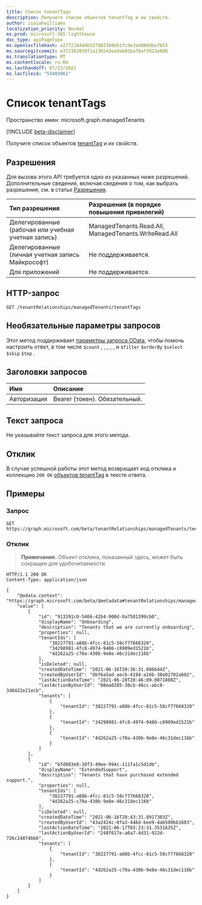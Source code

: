 ```yaml
---
title: Список tenantTags
description: Получите список объектов tenantTag и их свойств.
author: isaiahwilliams
localization_priority: Normal
ms.prod: microsoft-365-lighthouse
doc_type: apiPageType
ms.openlocfilehash: a277228444b527082360eb1fc9e3ad886dbe7b55
ms.sourcegitcommit: e372382019f1a136543eadab02ba70af3921e098
ms.translationtype: MT
ms.contentlocale: ru-RU
ms.lasthandoff: 07/13/2021
ms.locfileid: "53403061"
---
```

# <a name="list-tenanttags"></a>Список tenantTags
Пространство имен: microsoft.graph.managedTenants

[!INCLUDE [beta-disclaimer](../../includes/beta-disclaimer.md)]

Получите список объектов [tenantTag](../resources/managedtenants-tenanttag.md) и их свойств.

## <a name="permissions"></a>Разрешения
Для вызова этого API требуется одно из указанных ниже разрешений. Дополнительные сведения, включая сведения о том, как выбрать разрешения, см. в статье [Разрешения](/graph/permissions-reference).

|Тип разрешения|Разрешения (в порядке повышения привилегий)|
|:---|:---|
|Делегированные (рабочая или учебная учетная запись)|ManagedTenants.Read.All, ManagedTenants.WriteRead.All|
|Делегированные (личная учетная запись Майкрософт)|Не поддерживается.|
|Для приложений|Не поддерживается.|

## <a name="http-request"></a>HTTP-запрос

<!-- {
  "blockType": "ignored"
}
-->
``` http
GET /tenantRelationships/managedTenants/tenantTags
```

## <a name="optional-query-parameters"></a>Необязательные параметры запросов
Этот метод поддерживает [параметры запроса OData,](/graph/query-parameters) чтобы помочь настроить ответ, в том числе `$count` , , , , , и `$filter` `$orderBy` `$select` `$skip` `$top` .

## <a name="request-headers"></a>Заголовки запросов
|Имя|Описание|
|:---|:---|
|Авторизация|Bearer {токен}. Обязательный.|

## <a name="request-body"></a>Текст запроса
Не указывайте текст запроса для этого метода.

## <a name="response"></a>Отклик

В случае успешной работы этот метод возвращает код отклика и коллекцию `200 OK` [объектов tenantTag](../resources/managedtenants-tenanttag.md) в тексте ответа.

## <a name="examples"></a>Примеры

### <a name="request"></a>Запрос
<!-- {
  "blockType": "request",
  "name": "list_tenanttag"
}
-->
``` http
GET https://graph.microsoft.com/beta/tenantRelationships/managedTenants/tenantTags
```


### <a name="response"></a>Отклик
>**Примечание.** Объект отклика, показанный здесь, может быть сокращен для удобочитаемости.
<!-- {
  "blockType": "response",
  "truncated": true,
  "@odata.type": "Collection(microsoft.graph.managedTenants.tenantTag)"
}
-->
``` http
HTTP/1.1 200 OK
Content-Type: application/json

{
    "@odata.context": "https://graph.microsoft.com/beta/$metadata#tenantRelationships/managedTenants/tenantTags",
    "value": [
        {
            "id": "913391c0-5466-42b4-900d-0a7501399cb0",
            "displayName": "Onboarding",
            "description": "Tenants that we are currently onboarding",
            "properties": null,
            "tenantIds": [
                "38227791-a88b-4fcc-81c5-58cf77668320",
                "34298981-4fc8-4974-9486-c8909ed1521b",
                "4d262a25-c70a-430b-9e8e-46c31dec116b"
            ],
            "isDeleted": null,
            "createdDateTime": "2021-06-16T20:36:31.086644Z",
            "createdByUserId": "9bf6a5ad-aecb-4194-a16b-38e02702a602",
            "lastActionDateTime": "2021-06-28T20:46:09.0071888Z",
            "lastActionByUserId": "08ea0285-30cb-46cc-abc8-3d8422e21ecb",
            "tenants": [
                {
                    "tenantId": "38227791-a88b-4fcc-81c5-58cf77668320"
                },
                {
                    "tenantId": "34298981-4fc8-4974-9486-c8909ed1521b"
                },
                {
                    "tenantId": "4d262a25-c70a-430b-9e8e-46c31dec116b"
                }
            ]
        },
        {
            "id": "bfd883e8-10f3-40ee-994c-111fa1c5d1db",
            "displayName": "ExtendedSupport",
            "description": "Tenants that have purchased extended support.",
            "properties": null,
            "tenantIds": [
                "38227791-a88b-4fcc-81c5-58cf77668320",
                "4d262a25-c70a-430b-9e8e-46c31dec116b"
            ],
            "isDeleted": null,
            "createdDateTime": "2021-06-16T20:43:31.8917383Z",
            "createdByUserId": "43a2424c-0fa3-446d-bee9-4ab500bb1603",
            "lastActionDateTime": "2021-06-17T03:23:31.3531635Z",
            "lastActionByUserId": "248f617e-a6a7-4d31-922d-726c24074bb6",
            "tenants": [
                {
                    "tenantId": "38227791-a88b-4fcc-81c5-58cf77668320"
                },
                {
                    "tenantId": "4d262a25-c70a-430b-9e8e-46c31dec116b"
                }
            ]
        }
    ]
}
```
